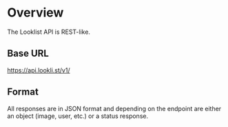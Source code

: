 # Overview

The Looklist API is REST-like.

## Base URL

https://api.lookli.st/v1/

## Format

All responses are in JSON format and depending on the endpoint are either an object (image, user, etc.) or a status response.
